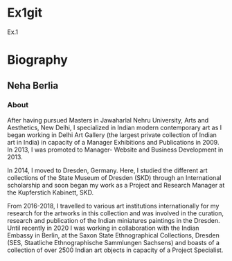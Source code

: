 # Ex1git
Ex.1

# Biography
## Neha Berlia

### About

After having pursued Masters in Jawaharlal Nehru University, Arts and Aesthetics, New Delhi, I specialized in Indian modern contemporary art as I began working in Delhi Art Gallery (the largest private collection of Indian art in India) in capacity of a Manager Exhibitions and Publications in 2009. In 2013, I was promoted to Manager- Website and Business Development in 2013.

In 2014, I moved to Dresden, Germany. Here, I studied the different art collections of the State Museum of Dresden (SKD) through an International scholarship and soon began my work as a Project and Research Manager at the Kupferstich Kabinett, SKD.

From 2016-2018, I travelled to various art institutions internationally for my research for the artworks in this collection and was involved in the curation, research and publication of the Indian miniatures paintings in the Dresden. Until recently in 2020 I was working in collaboration with the Indian Embassy in Berlin, at the Saxon State Ethnographical Collections, Dresden (SES, Staatliche Ethnographische Sammlungen Sachsens) and boasts of a collection of over 2500 Indian art objects in capacity of a Project Specialist.


